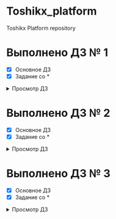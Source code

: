 # Toshikx_platform
Toshikx Platform repository

# Выполнено ДЗ № 1

 - [X] Основное ДЗ
 - [X] Задание со *
<details>
<summary>Просмотр ДЗ </summary>

## В процессе сделано:
 - Изучены способы восстановления контейнеров:
   Различные причины запуска контейнеров в namespace kube-system:
    - Конетейнеры kube-proxy - контролируютя DaemonSet, а значит kube-controller-manager должен поднимать pods на каждом узле кластера
    - Контейнер core-dns создаются посредством контроллера репликации ReplicaSet, и работает по принципу того, что должно быть не менее X заявленных pods 
    - Контейнеры etcd, kube-apiserver, kube-controller-manager и kube-scheduler нужны для работы кластера и контроллируются непосредственно демоном kubelet на controle-plane ноде
 - Создан Dockerfile с веб-сервоером на основе nginx, который отображает файлы из корня /app
 - Создан web-pod.yaml манифест для запуска nginx сервера из предыдущего пунка с добавлеием контейнера инициализации Pod
 - Создан frontend-pod-healthy.yaml манифест, который запускает frontend сервис Hipster Shop (Pod в статусе Running)

## Как запустить проект:
 - Нужен предварительно настроенный кластер и доступ к нему при помощи kubectl, например на основе minikube: 
   ```sh
   minikube start 
   ```
 - Необходимо склонировать себе репозиторий и перейти в ветку kubernetes-intro: 
   ```sh
   git clone https://github.com/otus-kuber-2023-02/Toshikx_platform.git
   cd Toshikx_platform
   git checkout -b kubernetes-intro
   ```
 - Применить манифест web-pod.yaml и frontend-pod-healthy.yaml:
   ```sh
   kubectl apply -f ./kubernetes-intro/web-pod.yaml
   kubectl apply -f ./kubernetes-intro/frontend-pod-healthy.yaml
   ```
## Как проверить работоспособность:
### Как проверить работоспособность web-pod.yaml
 - Дождаться запуска Pod:
   ```sh 
   watch kubectl get po web
   ```
 - Выполнить port-forwarding: 
   ```sh
   kubectl port-forward --address 0.0.0.0 pod/web 8000:8000
   ```
 - Перейти по адреус http://localhost:8000/index.html
### Как проверить работоспособность frontend
  - Выполнить команду и проверить статус Pod:
    ```
    kubectl get po frontend
    ```

## PR checklist:
 - [x] Выставлен label с темой домашнего задания
</details>

# Выполнено ДЗ № 2

 - [X] Основное ДЗ
 - [X] Задание со *
<details>
<summary>Просмотр ДЗ </summary>

## В процессе сделано:
 - Созданы следующие файлы манифестов: 
    - kind-config.yaml - конфигурация кластера kind 
    - frontend-replicaset.yaml - контроллер репликации ReplicaSet для сервиса frontend 
    - frontend-deployment.yaml - Deployment сервиса frontend с использованием readinessProbe
    - paymentservice-replicaset.yaml - контроллер репликации ReplicaSet для сервиса paymetnService 
    - paymetnservice-deployment.yaml - Deployment сервиса paymetnService
    - paymentservice-deployment-bg.yaml - Deployment настроенный в качестве аналога blue-green развёртывания 
    - paymentservice-deployment-reverse.yaml - Deployment настроенный в качестве reverse rolling update 
    - node-exporter-daemonset.yaml - DaemonSet node-exporter с игнорированием tolerations на мастер-ноде
 - Подготовлен ответ на вопрос:
    - Вопрос: 
      Руководствуясь материалами лекции опишите произошедшую ситуацию,
      почему обновление ReplicaSet не повлекло обновление запущенных pod?
    - Ответ: Контроллер репликации следит за количеством подов. Т.е. когда мы обновили контроллер, он проверил, что поды этого типа меток уже существуют в нужном количестве и не стал ничего с ними делать, не смотря на разницу в тегах образов
## Как запустить проект:
- Необходимо склонировать себе репозиторий и перейти в ветку kubernetes-intro: 
  ```sh
  git clone https://github.com/otus-kuber-2023-02/Toshikx_platform.git
  cd Toshikx_platform
  git checkout -b kubernetes-controllers
  cd kubernetes-controllers
  ```
- Нужен предварительно настроенный кластер и доступ к нему при помощи kubectl на основе kind: 
  ```sh
  kind create cluster --config kind-config.yaml  
  ```
- Применить манифест ReplicaSet для frontend:
  ```sh
  kubectl apply -f frontend-replicaset.yaml
  ```
- Применить манифест paymentservice-deploymant.yaml:
  ```sh
  kubectl apply -f paymentservice-deployment.yaml
  ```
- Применить манифест paymentservice-deployment-reverse.yaml:
  ```sh
  kubectl apply -f paymetnservice-deployment-reverse.yaml
  ```
- Применить манифест frontend-deploymetn.yaml:
  ```sh
  kubectl apply -f frontend-deployment.yaml
  ```
- Применить манифест node exporter:
  ```sh
  kubectl apply -f node-exporter-daemonset.yaml
  ```
## Как проверить работоспособность:
### Как проверить работоспособность frontend-replicaset.yaml
 - Дождаться запуска трёх Pod:
   ```sh 
   watch kubectl get po frontend
   ```
### Как проверить работоспособность paymentService
  - Дождаться запуска под, контроллируемых Deployment:
    ```sh
    watch kubectl get po paymentservice
    ```
### Как проверить работоспособность paymentService BlueGreen
  - Дождаться запуска под, контроллируемых Deployment:
    ```sh
    watch kuebctl get po paymetnservice
    ```
  - Выполнить rollout restart deployment для проверки работы системы развёртывания:
    ```sh
    kubectl rollout restart deployment paymentservice | watch kubectl get po 
    ```
### Как проверить работоспособность paymentService Reverse Rolling Update 
  - Дождаться запуска под, контроллируемых Deployment:
    ```sh
    watch kuebctl get po paymetnservice
    ```
  - Выполнить rollout restart deployment для проверки работы системы развёртывания:
    ```sh
    kubectl rollout restart deployment paymentservice | watch kubectl get po 
    ```
### Как проверить работоспособность frontendService с применёнными readinessProbe
  - Просмотр запуска под:
    ```sh
    watch kuebctl get po
    ```
  - Проверка наличия проб:
    ```sh
    kubectl describe pod *podName*
    ```
### Как проверить работоспособность nodeExporter
  - Просмотр запуска под:
    ```sh
    watch kuebctl get po -n monitoring
    ```
  - Форвардинг портов для проверки работоспособности метрик:
    ```sh
    kubectl port-forward *podName* 9100:9100 -n monitoring
    curl localhost:9100/metrics
    ```
  - Проверка, что есть пода на мастер ноде 
    ```sh
    kubectl get po -n monitoring -o wide
    ```

## PR checklist:
 - [x] Выставлен label с темой домашнего задания
</details>

# Выполнено ДЗ № 3

 - [X] Основное ДЗ
 - [X] Задание со *
<details>
<summary>Просмотр ДЗ </summary>

## В процессе сделано:
 - Добавлены проверки на Pod
 - Созданы следующие файлы манифестов: 
    - metallb-config.yaml - файл конфигурации сервиса metallb;
    - nginx-lb.yaml - Сервис типа LoadBalancer, распределяющий трафик для  Ingress Nginx контроллера;
    - web-deploy.yaml - Deployment сервиса web из первого домашнего задания с исправными readiness & liveness probe;
    - web-ingress.yaml - Ingress для сервиса web;
    - web-svc-cip.yaml - Service с типом CluterIP для сервиса web;
    - web-svc-headless.yaml - Headless Service сервиса web;
    - web-svc-lb.yaml - Service для сервиса web типа LoadBalancer.
 - Созданы файлы манифестов для заданий со *:
    - ./canary/canary-ing.yaml - Ingress с аннотациями для переадресации трафика на новые Pods при canary deploy;
    - ./coredns/core-dns-lb.yaml - Service типа LoadBalancer для доступа к Kube-DNS вне кластера;
    - ./dashboard/dashboard-ing.yaml - Ingress для доступа к сервису Kubernetes Dashboard по /dashboard пути адресной строки.
 - Подготовлен ответ на вопрос:
    - Вопрос: 
      Почему следующая конфигурация валидна, но не имеет смысла?
      ```yaml
      livenessProbe:
        exec:
          command:
            - 'sh'
            - '-c'
            - 'ps aux | grep my_web_server_process'
      ```
        - Ответ: Такая команда позволит только увидеть, что процесс запущен, но не даёт информации о его работспособности
    - Вопрос: Бывают ли ситуации, когда она все-таки имеет смысл?
        - Ответ: Например в случае, если ошибка конфигурации не позволяет запустить процесс приложения
## Как запустить проект:
- Необходимо склонировать себе репозиторий и перейти в ветку kubernetes-intro: 
  ```sh
  git clone https://github.com/otus-kuber-2023-02/Toshikx_platform.git
  cd Toshikx_platform
  git checkout -b kubernetes-network
  cd kubernetes-network
  ```
- Нужен предварительно настроенный кластер и доступ к нему при помощи kubectl на основе minikube: 
  ```sh
  minikube start
  ```
- Применить манифест Deployment для сервиса web:
  ```sh
  kubectl apply -f web-deploy.yaml
  ```
- Применить манифест web-svc-cip.yaml:
  ```sh
  kubectl apply -f web-svc-cip.yaml
  ```
- Для работы следующей части задания необходимо выполнить конфигурацию IPVS, для этого необходимо выполнить следующее:
  ```sh
  kubectl --namespace kube-system edit configmap/kube-proxy
  ```
  В открывшемся редакторе найти и заменить поля mode и strictARP на следующие значения:
  ```yaml
  ...
  ipvs:
    strictARP: true
  mode: "ipvs"
  ...
  ```
  После чего необходимо перезапустить под kube-proxy:
  ```sh
  kubectl --namespace kube-system delete pod --selector='k8s-app=kube-proxy'
  ```

  Очистка правил iptables:
    ```sh
    touch /tmp/iptables.cleanup
    ```
    Добавить в созданный файл следующие правила:
    ```sh
    *nat
    -A POSTROUTING -s 172.17.0.0/16 ! -o docker0 -j MASQUERADE
    COMMIT
    *filter
    COMMIT
    *mangle
    COMMIT
    ```
    Применить конфигурацию:
    ```sh
    iptables-restore /tmp/iptables.cleanup
    ```
    Проверка результатов после ожидания 30 секунд:
    ```sh
    iptables --list -nv -t nat
    ```
- Установка metallb:
  - Для установки metallb версии 0.13.9 (актуальная информация об установке [здесь](https://metallb.org/installation/)) выполнить следующую команду:
    ```sh
    kubectl apply -f https://raw.githubusercontent.com/metallb/metallb/v0.13.9/config/manifests/metallb-native.yaml
    ```
  - Применение файла конфигурации:
    ```sh
    kubectl apply -f metallb-config.yaml
    ```
  - Добавление статического маршрута:
    ```sh
    minikube ssh
    ip addr show eth0 
    ```
    В выводе второй команды нужен inet адресс <br />
    *sample:*
    ```sh
    inet 192.168.64.4/24 brd 192.168.64.255 scope global dynamic eth0
    ```
    И добавить адресс в основной ОС на IP-адресс Minikube (*Linux sample*):
    ```sh
    ip route add 172.17.255.0/24 via 192.168.64.4
    ```
- Создание сервиса Web типа LoadBalancer:
  ```sh
  kubectl apply -f web-svc-lb.yaml
  ```
- Создание сервиса DNS типа LoadBalancer после конфигурирования MetalLB:
  ```sh
  kubectl apply -f ./coredns/core-dns-lb.yaml
  ```
- Для следующей части задания нужен NGINX Ingress Controller:
  - Установка: <br />
    Примените манифест из [актуальной]() версии:
    ```sh
    kubectl apply -f https://raw.githubusercontent.com/kubernetes/ingress-nginx/controller-v1.6.4/deploy/static/provider/cloud/deploy.yaml
    ```
  - Конфигурирование: <br />
    Для успешной работы ingress-controller в связке с нашим MetalLB необходимо предварительно удалить сервис, поставляемый NGINX:
    ```sh
    kubectl delete svc ingress-nginx-controller -n ingress-nginx
    ```
    После чего, применить наш собственный сервис:
    ```sh
    kubectl apply -f nginx-lb 
    ```
- Применение манифеста headless сервиса web:
  ```sh
  kubectl apply -f web-svc-headless.yaml
  ```
- Применение манифеста Ingress сервиса web:
  ```sh
  kubectl apply -f web-ingress.yaml
  ```
- Применение манифеста для dashboard: <br />
  Прежде чем применять манифест самого Ingress, необходимо получить работающий сервис, актуальная версия [здесь](https://github.com/kubernetes/dashboard): 
  ```sh
  kubectl apply -f https://raw.githubusercontent.com/kubernetes/dashboard/v2.7.0/aio/deploy/recommended.yaml
  ```
  После чего можно применять манифест Ingress:
  ```sh
  kubectl apply -f ./dashboard/dashboard-ing.yaml
  ```
- Применение манифеста ingress с канареечным развёртывыанием:
  ```sh
  kubectl apply -f ./canary/canary-ing.yaml
  ```
## Как проверить работоспособность:
### Как проверить работоспособность Web Deployment
 - Дождаться запуска трёх Pod:
   ```sh 
   watch kubectl get po web
   ```
 - Проверить условия Available и Progressing для Deploymetn
   ```sh
   kubectl describe deployment web
   ```
 - Проверить условия Conditions у конкретной Pod:
   ```sh
   kubectl get po 
   kubectl describe po *pod_name*
   ```
### Как проверить работоспособность Web Service ClusterIP
  - Проверить наличие сервиса с нужным названием и типом Type:
    ```sh
    kubectl get svc web-svc-cip
    ```
  - Можно дополнительно проверить доступность сервиса на ноде:
    ```sh
    minikube ssh
    curl http://<CLUSTER-IP>/index.html
    iptables --list -nv -t nat
    ```
    *Примечание, ping \<CLUSTER-IP> работать не будет*
### Как проверить работоспособность IPVS
  - Перейти в виртуальную машину minikube:
    ```sh
    minikube ssh
    ```
  - Выполнить ping сервиса с адресом \<CLUSTER-IP>:
    ```sh
    ping <CLUSTER-IP>
    ```
  - Проверка сервиса на интерфейсе kube-ipvs0:
    ```sh
    ip addr show kube-ipvs0
    ```
### Проверка работы сервисов MetalLB
  - Проверить работоспособность компонентов:
    ```sh
    kubectl --namespace metallb-system get all
    ```
  - После применения web-svc-lb.yaml проверить логи пода-контроллера MetalLB:
    ```sh
    kubectl --namespace metallb-system logs pod/controller-XXXXXXXX-XXXXXX
    ```
  - Посмотреть назначенный IP-адресс для сервиса:
    ```sh
    kubectl describe svc web-svc-lb
    ```
  - Перейти по адресу сервиса LodBalancer в браузере и получить веб-страницу
### Проверка работы внешнего DNS 
  - Проверить адресс сервиса через наш внешний DNS:
    ```sh
    nslookup web-svc-lb.default.svc.cluster.local 172.17.255.2
    ```
### Проверка работоспособности Ingress-Controller
  - Чтобы проверить работоспособность нашего сервиса, необходимо получить его внешний адрес:
    ```sh
    kubectl get svc -n ingress-nginx
    ```
    После чего можно в браузере перейти по этому адресу, или выполнить curl:
    ```sh
    curl <EXTERNAL-IP>
    ```
    В любом случае при успешной работе мы получим страницу с 404 ошибкой и указанием на версию nginx
### Проверка работоспособности правил Ingress
  - После применения манифестов сервиса и Ingress правила, необходимо получить внешний адрес для подключения:
    ```sh
    kubectl describe ingress/web
    ```
  Теперь можно проверить, что страница доступна в бразуере или при помощи curl адреса http://\<LB_IP>/web/index.html
### Проверка работоспособности dashboard
  - Получить внешний адресс dasboard:
    ```sh
    kubectl get ing -n kubernetes-dashboard
    ```
    Перейти по адресу в браузере по адресу https://<ING-IP>/dashboard/#/login
### Проерка работоспособности canary deployment
  - Получить внешний адресс Ingress:
    ```sh
    kubectl get ing/web
    ```
  - Изменить образ и выполнить RolloutRestart Deployment:
    ```sh
    kubectl rollout restart deployment web
    ```
  - В браузере 30% от общего числа запросов пойдёт на новую версию Deployment
## PR checklist:
 - [x] Выставлен label с темой домашнего задания
</details>